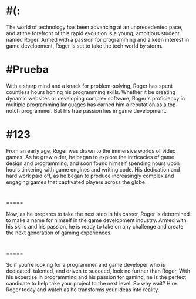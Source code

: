 #**(:**
=====

The world of technology has been advancing at an unprecedented pace, and at the forefront of this rapid evolution is a young, ambitious student named Roger. Armed with a passion for programming and a keen interest in game development, Roger is set to take the tech world by storm.

#**Prueba**
=====

With a sharp mind and a knack for problem-solving, Roger has spent countless hours honing his programming skills. Whether it be creating dynamic websites or developing complex software, Roger's proficiency in multiple programming languages has earned him a reputation as a top-notch programmer. But his true passion lies in game development.

#**123**
=====

From an early age, Roger was drawn to the immersive worlds of video games. As he grew older, he began to explore the intricacies of game design and programming, and soon found himself spending hours upon hours tinkering with game engines and writing code. His dedication and hard work paid off, as he began to produce increasingly complex and engaging games that captivated players across the globe.

#
=====

Now, as he prepares to take the next step in his career, Roger is determined to make a name for himself in the game development industry. Armed with his skills and his passion, he is ready to take on any challenge and create the next generation of gaming experiences.

#
=====

So if you're looking for a programmer and game developer who is dedicated, talented, and driven to succeed, look no further than Roger. With his expertise in programming and his passion for gaming, he is the perfect candidate to help take your project to the next level. So why wait? Hire Roger today and watch as he transforms your ideas into reality.
